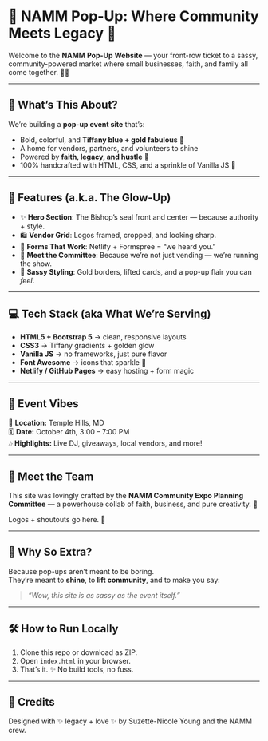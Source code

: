 # 🎉 NAMM Pop-Up: Where Community Meets Legacy 💛

Welcome to the **NAMM Pop-Up Website** — your front-row ticket to a sassy, community-powered market where small businesses, faith, and family all come together. 🦋✨

---

## 🌟 What’s This About?
We’re building a **pop-up event site** that’s:
- Bold, colorful, and **Tiffany blue + gold fabulous** 💎
- A home for vendors, partners, and volunteers to shine
- Powered by **faith, legacy, and hustle** 🙌
- 100% handcrafted with HTML, CSS, and a sprinkle of Vanilla JS 🍦

---

## 🚀 Features (a.k.a. The Glow-Up)
- ✨ **Hero Section**: The Bishop’s seal front and center — because authority + style.  
- 🛍️ **Vendor Grid**: Logos framed, cropped, and looking sharp.  
- 💌 **Forms That Work**: Netlify + Formspree = “we heard you.”  
- 💃 **Meet the Committee**: Because we’re not just vending — we’re running the show.  
- 🎨 **Sassy Styling**: Gold borders, lifted cards, and a pop-up flair you can *feel*.  

---

## 💻 Tech Stack (aka What We’re Serving)
- **HTML5 + Bootstrap 5** → clean, responsive layouts  
- **CSS3** → Tiffany gradients + golden glow  
- **Vanilla JS** → no frameworks, just pure flavor  
- **Font Awesome** → icons that sparkle 💫  
- **Netlify / GitHub Pages** → easy hosting + form magic  

---

## 📅 Event Vibes
📍 **Location:** Temple Hills, MD  
🗓️ **Date:** October 4th, 3:00 – 7:00 PM  
🎶 **Highlights:** Live DJ, giveaways, local vendors, and more!  

---

## 🤝 Meet the Team
This site was lovingly crafted by the **NAMM Community Expo Planning Committee** — a powerhouse collab of faith, business, and pure creativity. 💪  

Logos + shoutouts go here. 🌈

---

## 🦋 Why So Extra?
Because pop-ups aren’t meant to be boring.  
They’re meant to **shine**, to **lift community**, and to make you say:  
> *“Wow, this site is as sassy as the event itself.”*

---

## 🛠️ How to Run Locally
1. Clone this repo or download as ZIP.  
2. Open `index.html` in your browser.  
3. That’s it. ✨ No build tools, no fuss.  

---

## 🖤 Credits
Designed with ✨ legacy + love ✨ by Suzette-Nicole Young and the NAMM crew. 
